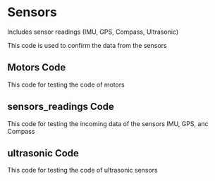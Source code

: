 # Sensors

Includes sensor readings (IMU, GPS, Compass, Ultrasonic)

This code is used to confirm the data from the sensors

## Motors Code
This code for testing the code of motors

## sensors_readings Code
This code for testing the incoming data of the sensors IMU, GPS, anc Compass

## ultrasonic Code
This code for testing the code of ultrasonic sensors

